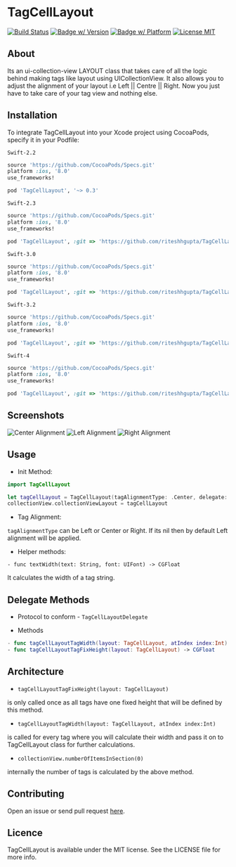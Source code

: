 # TagCellLayout

[![Build Status](https://travis-ci.org/riteshhgupta/TagCellLayout.svg)](https://travis-ci.org/riteshhgupta/TagCellLayout)
[![Badge w/ Version](https://cocoapod-badges.herokuapp.com/v/TagCellLayout/badge.png)](https://cocoapods.org/pods/TagCellLayout)
[![Badge w/ Platform](https://cocoapod-badges.herokuapp.com/p/TagCellLayout/badge.svg)](https://cocoapods.org/pods/TagCellLayout)
[![License MIT](http://img.shields.io/:license-mit-blue.svg)](https://opensource.org/licenses/MIT)

## About

Its an ui-collection-view LAYOUT class that takes care of all the logic behind making tags like layout using UICollectionView. It also allows you to adjust the alignment of your layout i.e Left || Centre || Right. Now you just have to take care of your tag view and nothing else. 

## Installation
To integrate TagCellLayout into your Xcode project using CocoaPods, specify it in your Podfile:

`Swift-2.2`

```ruby
source 'https://github.com/CocoaPods/Specs.git'
platform :ios, '8.0'
use_frameworks!

pod 'TagCellLayout', '~> 0.3'
```

`Swift-2.3`

```ruby
source 'https://github.com/CocoaPods/Specs.git'
platform :ios, '8.0'
use_frameworks!

pod 'TagCellLayout', :git => 'https://github.com/riteshhgupta/TagCellLayout.git', :branch => 'swift2.3'
```

`Swift-3.0`

```ruby
source 'https://github.com/CocoaPods/Specs.git'
platform :ios, '8.0'
use_frameworks!

pod 'TagCellLayout', :git => 'https://github.com/riteshhgupta/TagCellLayout.git', :branch => 'swift3.0'
```

`Swift-3.2`

```ruby
source 'https://github.com/CocoaPods/Specs.git'
platform :ios, '8.0'
use_frameworks!

pod 'TagCellLayout', :git => 'https://github.com/riteshhgupta/TagCellLayout.git', :branch => 'swift3.2'
```

`Swift-4`

```ruby
source 'https://github.com/CocoaPods/Specs.git'
platform :ios, '8.0'
use_frameworks!

pod 'TagCellLayout', :git => 'https://github.com/riteshhgupta/TagCellLayout.git', :branch => 'swift4'
```

## Screenshots

![Center Alignment](/TagCellLayout/Readme_Resources/tag_cc.png)
![Left Alignment](/TagCellLayout/Readme_Resources/tag_ll.png)
![Right Alignment](/TagCellLayout/Readme_Resources/tag_rr.png)

## Usage

- Init Method:

```swift
import TagCellLayout

let tagCellLayout = TagCellLayout(tagAlignmentType: .Center, delegate: self)
collectionView.collectionViewLayout = tagCellLayout
```

- Tag Alignment:

```tagAlignmentType``` can be Left or Center or Right. If its nil then by default Left alignment will be applied.

- Helper methods:

`- func textWidth(text: String, font: UIFont) -> CGFloat`

It calculates the width of a tag string.


## Delegate Methods
- Protocol to conform - `TagCellLayoutDelegate`


- Methods


```swift
- func tagCellLayoutTagWidth(layout: TagCellLayout, atIndex index:Int) -> CGFloat
- func tagCellLayoutTagFixHeight(layout: TagCellLayout) -> CGFloat
```

## Architecture
- ```tagCellLayoutTagFixHeight(layout: TagCellLayout)``` 

is only called once as all tags have one fixed height that will be defined by this method.

- ```tagCellLayoutTagWidth(layout: TagCellLayout, atIndex index:Int)``` 

is called for every tag where you will calculate their width and pass it on to TagCellLayout class for further calculations.

- ```collectionView.numberOfItemsInSection(0)```

internally the number of tags is calculated by the above method.

## Contributing

Open an issue or send pull request [here](https://github.com/riteshhgupta/TagCellLayout/issues/new).

## Licence

TagCellLayout is available under the MIT license. See the LICENSE file for more info.
